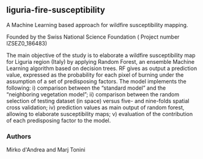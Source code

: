 
## liguria-fire-susceptibility
A Machine Learning based approach for wildfire susceptibility mapping.

Founded by the Swiss National Science Foundation (	Project number IZSEZ0_186483)

The main objective of the study is to elaborate a wildfire susceptibility map for Liguria region (Italy) by applying Random Forest, an ensemble Machine Learning algorithm based on decision trees. RF gives as output a prediction value, expressed as the probability for each pixel of burning under the assumption of a set of predisposing factors.
The model implements the following: i) comparison between the “standard model” and the “neighboring vegetation model”; ii) comparison between the random selection of testing dataset (in space) versus five- and nine-folds spatial cross validation; iv)  prediction values as main output of random forest, allowing to elaborate susceptibility maps; v) evaluation of the contribution of each predisposing factor to the model. 

### Authors
Mirko d'Andrea and Marj Tonini

